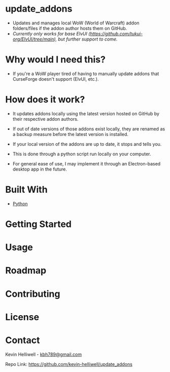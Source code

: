 # update_addons


- Updates and manages local WoW (World of Warcraft) addon folders/files if the addon author hosts them on GitHub.
- *Currently only works for base ElvUI (https://github.com/tukui-org/ElvUI/tree/main), but further support to come.*


# Why would I need this?


- If you're a WoW player tired of having to manually update addons that CurseForge doesn't support (ElvUI, etc.).


# How does it work?


- It updates addons locally using the latest version hosted on GitHub by their respective addon authors.
- If out of date versions of those addons exist locally, they are renamed as a backup measure before the latest version is installed.
- If your local version of the addons are up to date, it stops and tells you.

- This is done through a python script run locally on your computer. 
- For general ease of use, I may implement it through an Electron-based desktop app in the future.

# Built With
- [Python](https://www.python.org/)

# Getting Started

# Usage

# Roadmap

# Contributing

# License

# Contact

Kevin Helliwell - kbh789@gmail.com

Repo Link: https://github.com/kevin-helliwell/update_addons
